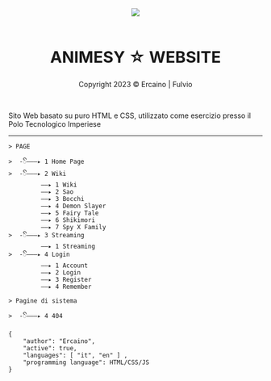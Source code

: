 <!--IMG PRESENTAZIONE-->
<div align="center" style"border-radius:15px">
  <img src="src/asset/image/Night.gif" style"width:100%;border-radius:15px">
</div>
&nbsp;

<!--TEXT PRESENTAZIONE-->
## <div align="center"><h2><b>ANIMESY ☆ WEBSITE</b></h2></div>  
<div align="center"><p>Copyright 2023 © Ercaino | Fulvio</p></div> 
&nbsp;

Sito Web basato su puro HTML e CSS, utilizzato come esercizio presso il Polo Tecnologico Imperiese 
***
<!--INFORMATION-->
```
> PAGE

>  -ꦼ———▸ 1️ Home Page
>  -ꦼ———▸ 2 Wiki
         ——▸ 1 Wiki
         ——▸ 2 Sao
         ——▸ 3 Bocchi
         ——▸ 4 Demon Slayer
         ——▸ 5 Fairy Tale
         ——▸ 6 Shikimori
         ——▸ 7 Spy X Family
>  -ꦼ———▸ 3 Streaming
         ——▸ 1 Streaming
>  -ꦼ———▸ 4 Login
         ——▸ 1 Account
         ——▸ 2 Login
         ——▸ 3 Register
         ——▸ 4 Remember
```

```
> Pagine di sistema

>  -ꦼ———▸ 4 404
```

```
{
    "author": "Ercaino",
	"active": true,
	"languages": [ "it", "en" ] ,
    "programming language": HTML/CSS/JS 
}
```

